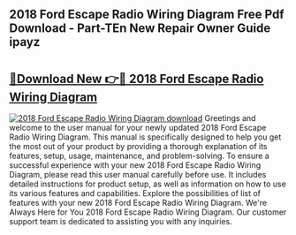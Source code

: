 ## 2018 Ford Escape Radio Wiring Diagram Free Pdf Download - Part-TEn New Repair Owner Guide ipayz

# <h2><a href="http://dfi3xm2.blite.top/?on=2018+Ford+Escape+Radio+Wiring+Diagram">🔗Download New 👉🔴 2018 Ford Escape Radio Wiring Diagram</a></h2>

[![2018 Ford Escape Radio Wiring Diagram download](https://i.imgur.com/lujVjoI.png)](http://dfi3xm2.blite.top/?on=2018+Ford+Escape+Radio+Wiring+Diagram)
Greetings and welcome to the user manual for your newly updated 2018 Ford Escape Radio Wiring Diagram. This manual is specifically designed to help you get the most out of your product by providing a thorough explanation of its features, setup, usage, maintenance, and problem-solving. To ensure a successful experience with your new 2018 Ford Escape Radio Wiring Diagram, please read this user manual carefully before use. It includes detailed instructions for product setup, as well as information on how to use its various features and capabilities. Explore the possibilities of list of features with your new 2018 Ford Escape Radio Wiring Diagram. We're Always Here for You 2018 Ford Escape Radio Wiring Diagram. Our customer support team is dedicated to assisting you with any inquiries.
